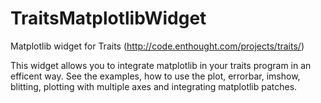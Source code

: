 # TraitsMatplotlibWidget
Matplotlib widget for Traits (http://code.enthought.com/projects/traits/)

This widget allows you to integrate matplotlib in your traits program in an efficent way. See the examples, how to use the plot, errorbar, imshow, blitting, plotting with multiple axes and integrating matplotlib patches.
